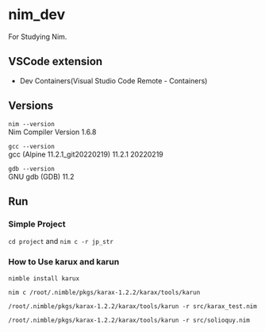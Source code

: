 # nim_dev  

For Studying Nim.

## VSCode extension  

 - Dev Containers(Visual Studio Code Remote - Containers)

## Versions  

`nim --version`  
Nim Compiler Version 1.6.8  

`gcc --version`  
gcc (Alpine 11.2.1_git20220219) 11.2.1 20220219  

`gdb --version`  
GNU gdb (GDB) 11.2  

## Run  

### Simple Project  

`cd project` and `nim c -r jp_str`  

### How to Use karux and karun  

`nimble install karux`  

`nim c /root/.nimble/pkgs/karax-1.2.2/karax/tools/karun`  

`/root/.nimble/pkgs/karax-1.2.2/karax/tools/karun -r src/karax_test.nim`  

`/root/.nimble/pkgs/karax-1.2.2/karax/tools/karun -r src/solioquy.nim`  